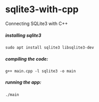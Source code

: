# sqlite3-with-cpp
Connecting SQLite3 with C++


##### installing sqlite3
`sudo apt install sqlite3 libsqlite3-dev`

##### compiling the code:
`g++ main.cpp -l sqlite3 -o main`

##### running the app:
 `./main`
